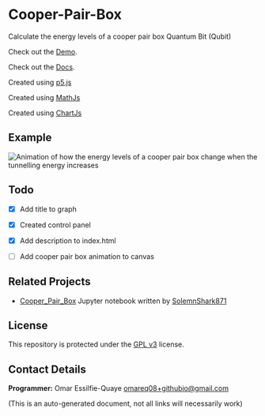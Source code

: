 # Cooper-Pair-Box

Calculate the energy levels of a cooper pair box Quantum Bit (Qubit)

Check out the [Demo](https://omareq.github.io/cooper-pair-box/).

Check out the [Docs](https://omareq.github.io/cooper-pair-box/docs/).

Created using [p5.js](https://p5js.org/)

Created using [MathJs](https://mathjs.org/)

Created using [ChartJs](https://www.chartjs.org/)

## Example

![Animation of how the energy levels of a cooper pair box change when the tunnelling energy increases](https://omareq.github.io/cooper-pair-box/imgs/changing-josephson-energy-gif-medium.gif)

## Todo

- [x]   Add title to graph

- [x]   Created control panel

- [x]   Add description to index.html

- [ ]   Add cooper pair box animation to canvas

## Related Projects

- [Cooper_Pair_Box](https://github.com/SolemnShark871/cooper_pair_box) Jupyter notebook written by [SolemnShark871](https://github.com/SolemnShark871)

## License

This repository is protected under the [GPL v3](https://www.gnu.org/licenses/gpl-3.0.html) license.

## Contact Details
__Programmer:__ Omar Essilfie-Quaye [omareq08+githubio@gmail.com](mailto:omareq08+githubio@gmail.com?subject=Omar%20EQ%20Github%20Pages%20-%20Cooper%20Pair%20Box%20Project)


(This is an auto-generated document, not all links will necessarily work)
